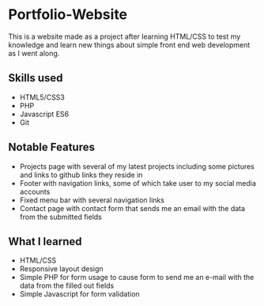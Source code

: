 # Portfolio-Website
This is a website made as a project after learning HTML/CSS to test my knowledge and learn new things about simple front end web development as I went along.

## Skills used
- HTML5/CSS3
- PHP
- Javascript ES6
- Git

## Notable Features
- Projects page with several of my latest projects including some pictures and links to github links they reside in
- Footer with navigation links, some of which take user to my social media accounts
- Fixed menu bar with several navigation links
- Contact page with contact form that sends me an email with the data from the submitted fields


## What I learned
- HTML/CSS
- Responsive layout design
- Simple PHP for form usage to cause form to send me an e-mail with the data from the filled out fields
- Simple Javascript for form validation



